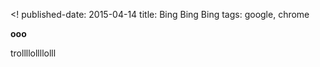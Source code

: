 <!
published-date: 2015-04-14
title: Bing Bing Bing
tags: google, chrome
>


**ooo**

trollllollllolll